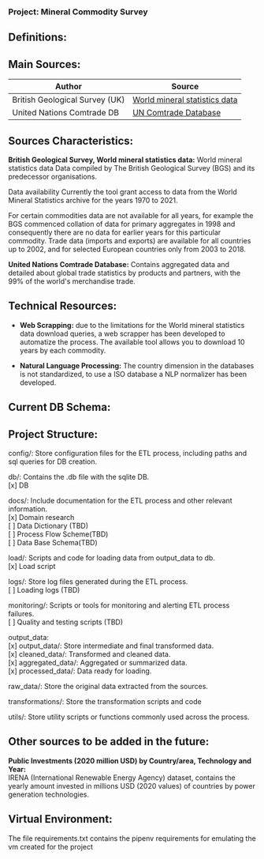 ### Project: Mineral Commodity Survey

## Definitions:



## Main Sources:

| **Author** | **Source** |
|------------|------------|
|British Geological Survey (UK) | [World mineral statistics data](https://www2.bgs.ac.uk/mineralsuk/statistics/wms.cfc?method=searchWMS) |
|United Nations Comtrade DB | [UN Comtrade Database](https://comtradeplus.un.org/) |


## Sources Characteristics:

**British Geological Survey, World mineral statistics data:**
World mineral statistics data
Data compiled by The British Geological Survey (BGS) and its predecessor organisations. 

Data availability
Currently the tool grant access to data from the World Mineral Statistics archive for the years 1970 to 2021. 

For certain commodities data are not available for all years, for example the BGS commenced collation of data for primary aggregates in 1998 and consequently there are no data for earlier years for this particular commodity. Trade data (imports and exports) are available for all countries up to 2002, and for selected European countries only from 2003 to 2018.

**United Nations Comtrade Database:**
Contains aggregated data and detailed about global trade statistics by products and partners, with the 99% of the world's merchandise trade.


## Technical Resources:

* **Web Scrapping:** due to the limitations for the World mineral statistics data download queries, a web scrapper has been developed to automatize the process. The available tool allows you to download 10 years by each commodity.

* **Natural Language Processing:** The country dimension in the databases is not standardized, to use a ISO database a NLP normalizer has been developed.


## Current DB Schema:



## Project Structure:

config/: Store configuration files for the ETL process, including paths and sql queries for DB creation. <br>

db/: Contains the .db file with the sqlite DB. <br>
[x] DB<br>

docs/: Include documentation for the ETL process and other relevant information. <br>
[x] Domain research <br>
[ ] Data Dictionary (TBD)<br>
[ ] Process Flow Scheme(TBD)<br>
[ ] Data Base Schema(TBD)<br>

load/: Scripts and code for loading data from output_data to db. <br>
[x] Load script<br>

logs/: Store log files generated during the ETL process. <br>
[ ] Loading logs (TBD)<br>

monitoring/: Scripts or tools for monitoring and alerting ETL process failures. <br>
[ ] Quality and testing scripts (TBD)<br>

output_data: <br>
[x] output_data/: Store intermediate and final transformed data.<br>
[x] cleaned_data/: Transformed and cleaned data.<br>
[x] aggregated_data/: Aggregated or summarized data.<br>
[x] processed_data/: Data ready for loading.<br>

raw_data/: Store the original data extracted from the sources. <br>

transformations/: Store the transformation scripts and code <br>

utils/: Store utility scripts or functions commonly used across the process. <br>


## Other sources to be added in the future:
**Public Investments (2020 million USD) by Country/area, Technology and Year:**<br>
IRENA (International Renewable Energy Agency) dataset, contains the yearly amount invested in millions USD (2020 values) of countries by power generation technologies.


## Virtual Environment:
The file requirements.txt contains the pipenv requirements for emulating the vm created for the project
